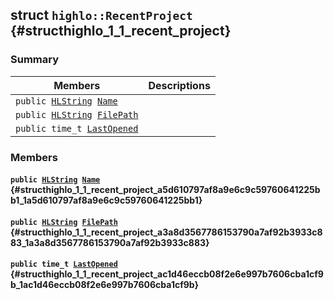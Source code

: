 ## struct `highlo::RecentProject` {#structhighlo_1_1_recent_project}

### Summary

 Members                        | Descriptions                                
--------------------------------|---------------------------------------------
`public `[`HLString`](docs-api/api-highlo.md#namespacehighlo_aae9b5b2474b992680f5555779f4bd538_1aae9b5b2474b992680f5555779f4bd538)` `[`Name`](#structhighlo_1_1_recent_project_a5d610797af8a9e6c9c59760641225bb1_1a5d610797af8a9e6c9c59760641225bb1) | 
`public `[`HLString`](docs-api/api-highlo.md#namespacehighlo_aae9b5b2474b992680f5555779f4bd538_1aae9b5b2474b992680f5555779f4bd538)` `[`FilePath`](#structhighlo_1_1_recent_project_a3a8d3567786153790a7af92b3933c883_1a3a8d3567786153790a7af92b3933c883) | 
`public time_t `[`LastOpened`](#structhighlo_1_1_recent_project_ac1d46eccb08f2e6e997b7606cba1cf9b_1ac1d46eccb08f2e6e997b7606cba1cf9b) | 

### Members

#### `public `[`HLString`](docs-api/api-highlo.md#namespacehighlo_aae9b5b2474b992680f5555779f4bd538_1aae9b5b2474b992680f5555779f4bd538)` `[`Name`](#structhighlo_1_1_recent_project_a5d610797af8a9e6c9c59760641225bb1_1a5d610797af8a9e6c9c59760641225bb1) {#structhighlo_1_1_recent_project_a5d610797af8a9e6c9c59760641225bb1_1a5d610797af8a9e6c9c59760641225bb1}

#### `public `[`HLString`](docs-api/api-highlo.md#namespacehighlo_aae9b5b2474b992680f5555779f4bd538_1aae9b5b2474b992680f5555779f4bd538)` `[`FilePath`](#structhighlo_1_1_recent_project_a3a8d3567786153790a7af92b3933c883_1a3a8d3567786153790a7af92b3933c883) {#structhighlo_1_1_recent_project_a3a8d3567786153790a7af92b3933c883_1a3a8d3567786153790a7af92b3933c883}

#### `public time_t `[`LastOpened`](#structhighlo_1_1_recent_project_ac1d46eccb08f2e6e997b7606cba1cf9b_1ac1d46eccb08f2e6e997b7606cba1cf9b) {#structhighlo_1_1_recent_project_ac1d46eccb08f2e6e997b7606cba1cf9b_1ac1d46eccb08f2e6e997b7606cba1cf9b}

